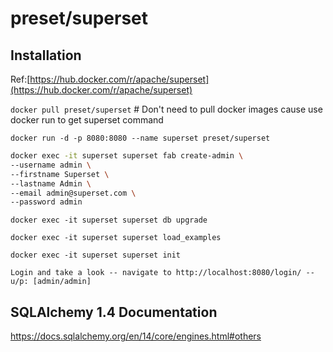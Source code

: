 # preset/superset
## Installation
Ref:[https://hub.docker.com/r/apache/superset](https://hub.docker.com/r/apache/superset)

`docker pull preset/superset` # Don't need to pull docker images cause use docker run to get superset command

`docker run -d -p 8080:8080 --name superset preset/superset`

```sh
docker exec -it superset superset fab create-admin \
--username admin \
--firstname Superset \
--lastname Admin \
--email admin@superset.com \
--password admin

```

`docker exec -it superset superset db upgrade`

`docker exec -it superset superset load_examples`

`docker exec -it superset superset init`

`Login and take a look -- navigate to http://localhost:8080/login/ -- u/p: [admin/admin]`

## SQLAlchemy 1.4 Documentation
https://docs.sqlalchemy.org/en/14/core/engines.html#others
